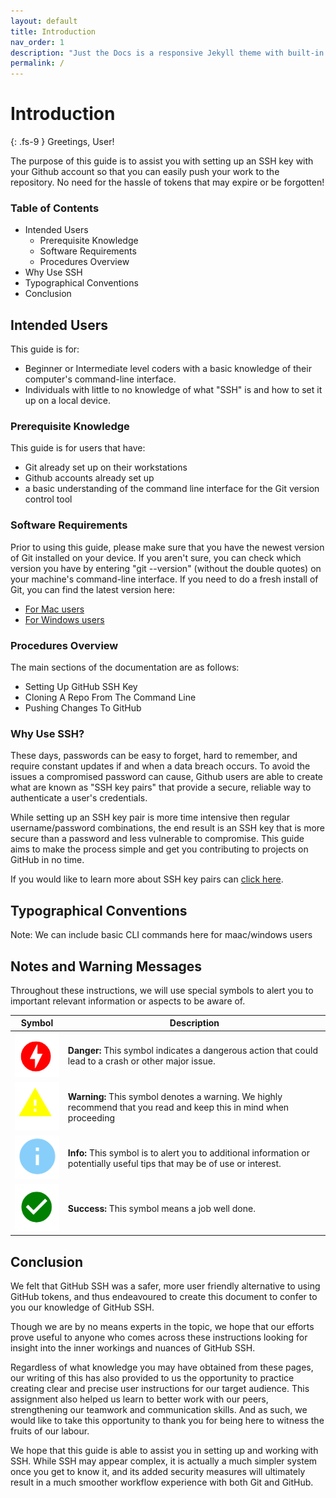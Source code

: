 ```yaml
---
layout: default
title: Introduction
nav_order: 1
description: "Just the Docs is a responsive Jekyll theme with built-in search that is easily customizable and hosted on GitHub Pages."
permalink: /
---
```


# Introduction
{: .fs-9 }
Greetings, User!

The purpose of this guide is to assist you with setting up an SSH key with your Github account so that you can easily push your work to the repository. No need for the hassle of tokens that may expire or be forgotten!

### Table of Contents
* Intended Users
    * Prerequisite Knowledge
    * Software Requirements
    * Procedures Overview
* Why Use SSH
* Typographical Conventions
* Conclusion

## Intended Users
This guide is for:
* Beginner or Intermediate level coders with a basic knowledge of their computer's command-line interface.
* Individuals with little to no knowledge of what "SSH" is and how to set it up on a local device.

### Prerequisite Knowledge
This guide is for users that have:
* Git already set up on their workstations
* Github accounts already set up
* a basic understanding of the command line interface for the Git version control tool

### Software Requirements
Prior to using this guide, please make sure that you have the newest version of Git installed on your device. If you aren't sure, you can check which version you have by entering "git --version" (without the double quotes) on your machine's command-line interface. If you need to do a fresh install of Git, you can find the latest version here:
* [For Mac users](https://git-scm.com/download/mac)
* [For Windows users](https://git-scm.com/download/win)

### Procedures Overview
The main sections of the documentation are as follows:
* Setting Up GitHub SSH Key
* Cloning A Repo From The Command Line
* Pushing Changes To GitHub

### Why Use SSH?
These days, passwords can be easy to forget, hard to remember, and require constant updates if and when a data breach occurs. To avoid the issues a compromised password can cause, Github users are able to create what are known as "SSH key pairs" that provide a secure, reliable way to authenticate a user's credentials.

While setting up an SSH key pair is more time intensive then regular username/password combinations, the end result is an SSH key that is more secure than a password and less vulnerable to compromise. This guide aims to make the process simple and get you contributing to projects on GitHub in no time.

If you would like to learn more about SSH key pairs can [click here](https://www.thorntech.com/passwords-vs-ssh/).

## Typographical Conventions
Note: We can include basic CLI commands here for maac/windows users

## Notes and Warning Messages
Throughout these instructions, we will use special symbols to alert you to important relevant information or aspects to be aware of.

| Symbol | Description|  
|----------|-------------|
![](/assets/images/danger.png) | **Danger:** This symbol indicates a dangerous action that could lead to a crash or other major issue.|
|![](/assets/images/warning.png) | **Warning:** This symbol denotes a warning. We highly recommend that you read and keep this in mind when proceeding |
| ![](/assets/images/info.png) | **Info:** This symbol is to alert you to additional information or potentially useful tips that may be of use or interest. |
| ![](/assets/images/success.png) | **Success:** This symbol means a job well done. |Congratulations!

## Conclusion
We felt that GitHub SSH was a safer, more user friendly alternative to using GitHub tokens, and thus endeavoured to create this document to confer to you our knowledge of GitHub SSH.

Though we are by no means experts in the topic, we hope that our efforts prove useful to anyone who comes across these instructions looking for insight into the inner workings and nuances of GitHub SSH.

Regardless of what knowledge you may have obtained from these pages, our writing of this has also provided to us the opportunity to practice creating clear and precise user instructions for our target audience. This assignment also helped us learn to better work with our peers, strengthening our teamwork and communication skills. And as such, we would like to take this opportunity to thank you for being here to witness the fruits of our labour.

We hope that this guide is able to assist you in setting up and working with SSH. While SSH may appear complex, it is actually a much simpler system once you get to know it, and its added security measures will ultimately result in a much smoother workflow experience with both Git and GitHub.